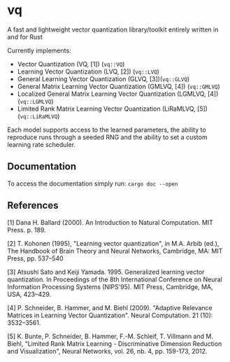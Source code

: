 # vq
A fast and lightweight vector quantization library/toolkit entirely written in and for Rust

Currently implements:
- Vector Quantization (VQ, [1]) (```vq::VQ```)
- Learning Vector Quantization (LVQ, [2]) (```vq::LVQ```)
- General Learning Vector Quantization (GLVQ, [3])(```vq::GLVQ```)
- General Matrix Learning Vector Quantization (GMLVQ, [4]) (```vq::GMLVQ```)
- Localized General Matrix Learning Vector Quantization (LGMLVQ, [4]) (```vq::LGMLVQ```)
- Limited Rank Matrix Learning Vector Quantization (LiRaMLVQ, [5]) (```vq::LiRaMLVQ```)

Each model supports access to the learned parameters, the ability to reproduce runs through a seeded RNG and the ability to set a custom learning rate scheduler.

## Documentation
To access the documentation simply run:
```cargo doc --open```

## References

[1] Dana H. Ballard (2000). An Introduction to Natural Computation. MIT Press. p. 189.

[2] T. Kohonen (1995), "Learning vector quantization", in M.A. Arbib (ed.), The Handbook of Brain Theory and Neural Networks, Cambridge, MA: MIT Press, pp. 537–540

[3] Atsushi Sato and Keiji Yamada. 1995. Generalized learning vector quantization. In Proceedings of the 8th International Conference on Neural Information Processing Systems (NIPS'95). MIT Press, Cambridge, MA, USA, 423–429.

[4] P. Schneider, B. Hammer, and M. Biehl (2009). "Adaptive Relevance Matrices in Learning Vector Quantization". Neural Computation. 21 (10): 3532–3561.

[5] K. Bunte, P. Schneider, B. Hammer, F.-M. Schleif, T. Villmann and M. Biehl, "Limited Rank Matrix Learning - Discriminative Dimension Reduction and Visualization", Neural Networks, vol. 26, nb. 4, pp. 159-173, 2012.
